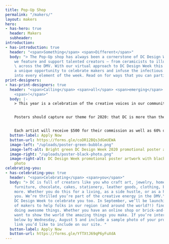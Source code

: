 ```yaml
---
title: Pop-Up Shop
permalink: "/makers/"
layout: makers
hero:
- has-hero: true
  header: Makers
  subheader: 
introduction:
- has-introduction: true
  header: "<span>Something</span> <span>Different</span>"
  body: "> The Pop-Up shop has always been a cornerstone of DC Design Week. It’s how
    we feature and support talented creators – from ceramicists to illustrators –
    \ across the DMV. With our virtual approach to DC Design Week this year comes
    a unique opportunity to celebrate makers and infuse the infectious DIY energy
    into every element of the week. Read on for ways that you can participate!"
print-designers:
- has-print-designers: true
  header: "<span>Calling</span> <span>all</span> <span>emerging</span> <span>artists</span>
    <span>!</span>"
  body: |-
    > This year is a celebration of the creative voices in our community. We want to hear yours. We’re putting our money where our mouth is and commissioning custom poster designs from up to five emerging designers from the DMV. These 11x17” posters will be printed and available for sale (along with our DCDW 2020 merch!) at an online shop hosted by [Cherry Blossom Creative](https://www.cherryblossomworkshop.com/){:target="_blank"rel="noopener nofollow"}.


    Posters should capture our theme for 2020: that DC is more than the politics we’re known for — that we know our home city and region to be more diverse, vibrant, and innovative than people could possibly imagine. Having a final design isn’t required to apply! In your application, include a link to your portfolio (or anywhere we can get a sense of your style) and a proposed concept for your poster. You’ll have plenty of time to execute your design if and when you’re selected. Applications are due Wednesday, July 29.


    Each artist will receive $500 for their commission as well as 60% of all proceeds from sales of their design. Artists will be selected by a committee of established artists, including [Dany Green](http://www.danygreen.com/){:target="_blank"rel="noopener nofollow"}, [Sonia Jones](http://soniajonestheartist.com/){:target="_blank"rel="noopener nofollow"}, [Jodi Kostelnik](https://theneighborgoods.com/){:target="_blank"rel="noopener nofollow"}, and [Torie Partridge](https://www.cherryblossomworkshop.com/){:target="_blank"rel="noopener nofollow"}. We’ll let you know if you’ve been selected by Tuesday, August 4. Final designs must be submitted by Wednesday, August 26.
  button-label: Apply Now
  button-url: https://forms.gle/coDR12BQs3dGmUEWA
  image-left: "/uploads/poster-green-bubble.png"
  image-left-alt: Bright green DC Design Week 2020 promotional poster artwork
  image-right: "/uploads/poster-black-photo.png"
  image-right-alt: DC Design Week promotional poster artwork with black and white
    photo
celebrating-you:
- has-celebrating-you: true
  header: "<span>Celebrating</span> <span>you</span>"
  body: "> DC is full of creators like you who craft art, jewelry, home goods, ceramics,
    furniture, chocolate, cakes, stationery, leather goods, clothing, buttons, and
    more. Whether you do this for a living, as a side hustle, or as a hobby, we see
    you. We’re thrilled you’re part of the creative energy in the DMV.\n\nWe want
    DC Design Week to celebrate you too. In September, we’ll be launching a directory
    of makers to help folks in our region (and around the world?!) find awesome people
    doing awesome things. Whether you have an online shop or brick-and-mortar, we
    want to show the world the amazing things you make. If you’re interested, apply
    below by Wednesday, August 5 and include a sample photo of your product and a
    link you’d like to include on our site. "
  button-label: Apply Now
  button-url: https://forms.gle/YfTXtJ69qP6yFuXdA
---
```


